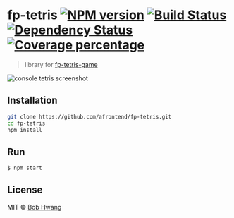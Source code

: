 # fp-tetris [![NPM version][npm-image]][npm-url] [![Build Status][travis-image]][travis-url] [![Dependency Status][daviddm-image]][daviddm-url] [![Coverage percentage][coveralls-image]][coveralls-url]
> library for [fp-tetris-game](https://github.com/afrontend/fp-tetris-game)

![console tetris screenshot](https://agvim.files.wordpress.com/2019/03/fp-tetris.png "console tetris screenshot")

## Installation

```sh
git clone https://github.com/afrontend/fp-tetris.git
cd fp-tetris
npm install
```

## Run

```sh
$ npm start
```

## License

MIT © [Bob Hwang](https://agvim.wordpress.com)

[npm-image]: https://badge.fury.io/js/fp-tetris.svg
[npm-url]: https://npmjs.org/package/fp-tetris
[travis-image]: https://travis-ci.org/afrontend/fp-tetris.svg?branch=master
[travis-url]: https://travis-ci.org/afrontend/fp-tetris
[daviddm-image]: https://david-dm.org/afrontend/fp-tetris.svg?theme=shields.io
[daviddm-url]: https://david-dm.org/afrontend/fp-tetris
[coveralls-image]: https://coveralls.io/repos/afrontend/fp-tetris/badge.svg
[coveralls-url]: https://coveralls.io/r/afrontend/fp-tetris
